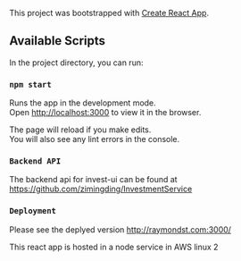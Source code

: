 This project was bootstrapped with [Create React App](https://github.com/facebook/create-react-app).

## Available Scripts

In the project directory, you can run:

### `npm start`

Runs the app in the development mode.<br />
Open [http://localhost:3000](http://localhost:3000) to view it in the browser.

The page will reload if you make edits.<br />
You will also see any lint errors in the console.

### `Backend API`

The backend api for invest-ui can be found at 
https://github.com/zimingding/InvestmentService

### `Deployment`

Please see the deplyed version http://raymondst.com:3000/ <br />

This react app is hosted in a node service in AWS linux 2